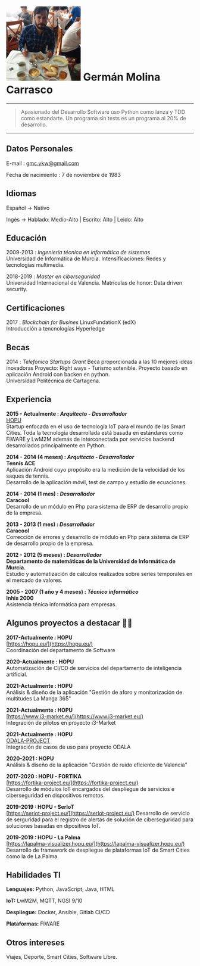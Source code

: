![](images/german.jpg) Germán Molina Carrasco
===========================================

----

> Apasionado del Desarrollo Software uso Python como lanza y TDD como estandarte. Un programa sin tests es un 
>programa al 20% de desarrollo.

----


Datos Personales
---------
E-mail
: gmc.ykw@gmail.com

Fecha de nacimiento
: 7 de noviembre de 1983


Idiomas
---------
Español
→   Nativo

Ingés
→   Hablado: Medio-Alto | 
    Escrito: Alto |
    Leido: Alto


Educación
---------
2009-2013
:   *Ingeniería técnica en informática de sistemas*   
    Universidad de Informática de Murcia. 
	Intensificaciones: Redes y tecnologías multimedia.

2018-2019
:   *Master en ciberseguridad*   
    Universidad Internacional de Valencia. 
	Matrículas de honor: Data driven security.


Certificaciones
--------------
2017
:	*Blockchain for Busines*
    LinuxFundationX (edX)  
	Introducción a tencnologías Hyperledge 
 

Becas
-----------------------

2014
:	*Telefónica Startups Grant*
    Beca proporcionada a las 10 mejores ideas inovadoras
    Proyecto: Right ways - Turismo sotenible.
    Proyecto basado en aplicación Android con backen en python.  
    Universidad Politécnica de Cartagena.


Experiencia
-----------
**2015 - Actualmente
:	*Arquitecto - Desarrollador***  
	[HOPU](https://hopu.eu/)  
	Startup enfocada en el uso de tecnología IoT para el mundo de las Smart Cities.
	Toda la tecnología desarrollada está basada en estándares como FIWARE y LwM2M además de interconectada por 
	servicios backend desarrollados principalmente en Python.

**2014 - 2014 (4 meses)
:	*Arquitecto - Desarrollador***  
	**Tennis ACE**  
	Aplicación Android cuyo propósito era la medición de la velocidad de los saques de tennis.  
	Desarrollo de la aplicación móvil, test de campo y estudio de ecuaciones.

**2014 - 2014 (1 mes)
:	*Desarrollador*  
	Caracool**  
	Desarrollo de un módulo en Php para sistema de ERP de desarrollo propio de la empresa.
	
**2013 - 2013 (1 mes)
:	*Desarrollador*  
	Caracool**  
	Corrección de errores y desarrollo de módulo en Php para sistema de ERP de desarrollo propio de la empresa.

**2012 - 2012 (5 meses)
:	*Desarrollador*    
	Departamento de matemáticas de la Universidad de Informática de Murcia.**  
	Estudio y automatización de cálculos realizados sobre series temporales en el mercado de valores.
	
**2005 - 2007 (1 año y 4 meses)
:   *Técnico informático*  
    Inhis 2000**  
    Asistencia ténica informática para empresas.

Algunos proyectos a destacar 💪:muscle:
----------------

**2017-Actualmente
:	HOPU**  
	[https://hopu.eu/](https://hopu.eu/)  
    Coordinación del departamento de Software

**2020-Actualmente
:	HOPU**  
	Automatización de CI/CD de servicios del departamento de inteligencia artificial.

**2021-Actualmente
:	HOPU**  
    Análisis & diseño de la aplicación "Gestión de aforo y monitorización de multitudes La Manga 365"

**2021-Actualmente
:	HOPU**  
	[https://www.i3-market.eu/](https://www.i3-market.eu/)  
    Integración de pilotos en proyecto i3-Market

**2021-Actualmente
:	HOPU**   
	[ODALA-PROJECT](https://oascities.org/odala-developing-the-future-of-smart-cities-communities/)     
    Integración de casos de uso para proyecto ODALA

**2020-2021
:	HOPU**  
    Análisis & diseño de la aplicación "Gestión de ruido eficiente de Valencia"


**2017-2020
:	HOPU - FORTIKA**  
    [https://fortika-project.eu/](https://fortika-project.eu/)  
    Desarrollo de módulos IoT encargados del despliegue de servicios e ciberseguridad en dispositivos remotos.   

**2019-2019
:	HOPU - SerIoT**  
	[https://seriot-project.eu/](https://seriot-project.eu/)
	Desarrollo de servicio de serguridad para el registro de alertas de solución de ciberseguridad para soluciones 
	basadas en dipositivos IoT.

**2019-2019
:	HOPU - La Palma**  
	[https://lapalma-visualizer.hopu.eu/](https://lapalma-visualizer.hopu.eu/)
	Desarrollo de framework de despliegue de plataformas IoT de Smart Cities como la de La Palma.  	
  	

Habilidades TI
--------------
**Lenguajes:** Python, JavaScript, Java, HTML

**IoT:** LwM2M, MQTT, NGSI 9/10

**Despliegue:**	Docker, Ansible, Gitlab CI/CD

**Plataformas:** FIWARE

Otros intereses
---------------
Viajes, Deporte, Smart Cities, Software Libre.
